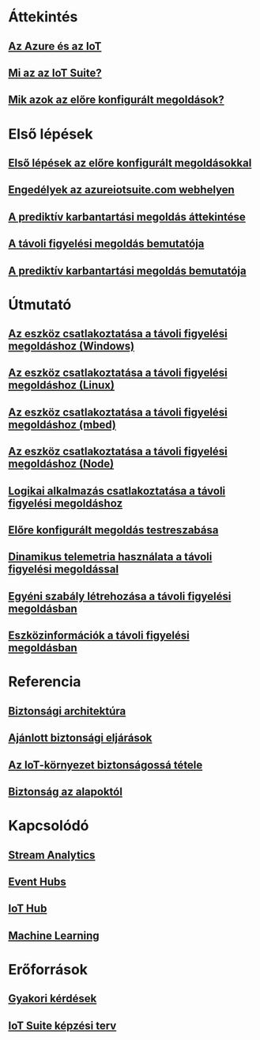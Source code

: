 # Áttekintés
## [Az Azure és az IoT](iot-suite-what-is-azure-iot.md)
## [Mi az az IoT Suite?](iot-suite-overview.md)
## [Mik azok az előre konfigurált megoldások?](iot-suite-what-are-preconfigured-solutions.md)


# Első lépések
## [Első lépések az előre konfigurált megoldásokkal](iot-suite-getstarted-preconfigured-solutions.md)
## [Engedélyek az azureiotsuite.com webhelyen](iot-suite-permissions.md)
## [A prediktív karbantartási megoldás áttekintése](iot-suite-predictive-overview.md)
## [A távoli figyelési megoldás bemutatója](iot-suite-remote-monitoring-sample-walkthrough.md)
## [A prediktív karbantartási megoldás bemutatója](iot-suite-predictive-walkthrough.md)

# Útmutató
## [Az eszköz csatlakoztatása a távoli figyelési megoldáshoz (Windows)](iot-suite-connecting-devices.md)
## [Az eszköz csatlakoztatása a távoli figyelési megoldáshoz (Linux)](iot-suite-connecting-devices-linux.md)
## [Az eszköz csatlakoztatása a távoli figyelési megoldáshoz (mbed)](iot-suite-connecting-devices-mbed.md)
## [Az eszköz csatlakoztatása a távoli figyelési megoldáshoz (Node)](iot-suite-connecting-devices-node.md)
## [Logikai alkalmazás csatlakoztatása a távoli figyelési megoldáshoz](iot-suite-logic-apps-tutorial.md)
## [Előre konfigurált megoldás testreszabása](iot-suite-guidance-on-customizing-preconfigured-solutions.md)
## [Dinamikus telemetria használata a távoli figyelési megoldással](iot-suite-dynamic-telemetry.md)
## [Egyéni szabály létrehozása a távoli figyelési megoldásban](iot-suite-custom-rule.md)
## [Eszközinformációk a távoli figyelési megoldásban](iot-suite-remote-monitoring-device-info.md)

# Referencia
## [Biztonsági architektúra](iot-security-architecture.md)
## [Ajánlott biztonsági eljárások](iot-security-best-practices.md)
## [Az IoT-környezet biztonságossá tétele](iot-suite-security-deployment.md)
## [Biztonság az alapoktól](securing-iot-ground-up.md)

# Kapcsolódó
## [Stream Analytics](/azure/stream-analytics/)
## [Event Hubs](/azure/event-hubs/)
## [IoT Hub](/azure/iot-hub/)
## [Machine Learning](/azure/machine-learning/)

# Erőforrások
## [Gyakori kérdések](iot-suite-faq.md)
## [IoT Suite képzési terv](https://azure.microsoft.com/documentation/learning-paths/iot-suite/)






<!--HONumber=Dec16_HO3-->


